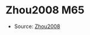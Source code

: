 <a name="material" />

# Zhou2008 M65
<script type="application/ld+json">
  {
    "@context": "https://schema.org/",
    "@type": "ChemicalSubstance",
    "http://purl.org/dc/terms/conformsTo":
      {
        "@type": "CreativeWork",
        "@id": "https://bioschemas.org/profiles/ChemicalSubstance/0.4-RELEASE/"
      },
    "@id": "https://egonw.github.io/nanowiki/nanowiki277.html#material",
    "name": "Zhou2008 M65",
    "sameAs": "http://127.0.0.1/mediawiki/index.php/Special:URIResolver/Zhou2008_M65"
  }
</script>


* Source: [Zhou2008](Zhou2008.md)

